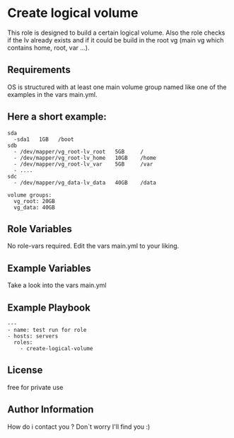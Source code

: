 Create logical volume
=========

This role is designed to build a certain logical volume. Also the role checks if the lv already exists and if it could be build in the root vg (main vg which contains home, root, var ...).

Requirements
------------

OS is structured with at least one main volume group named like one of the examples in the
vars main.yml.

Here a short example:
  ---
    sda
      -sda1   1GB   /boot
    sdb
      - /dev/mapper/vg_root-lv_root   5GB     /
      - /dev/mapper/vg_root-lv_home   10GB    /home
      - /dev/mapper/vg_root-lv_var    5GB     /var
      - ....
    sdc
      - /dev/mapper/vg_data-lv_data   40GB    /data

    volume groups:
      vg_root: 20GB
      vg_data: 40GB


Role Variables
--------------

No role-vars required. Edit the vars main.yml to your liking. 

Example Variables
-----------------

Take a look into the vars main.yml

Example Playbook
----------------

    ---
    - name: test run for role
    - hosts: servers
      roles:
        - create-logical-volume

License
-------

free for private use

Author Information
------------------

How do i contact you ? Don`t worry I'll find you :)
